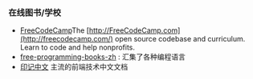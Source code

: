 ### 在线图书/学校

* [FreeCodeCamp](https://github.com/FreeCodeCamp/freecodecamp)The [http://FreeCodeCamp.com](http://freecodecamp.com/) open source codebase and curriculum. Learn to code and help nonprofits.
* [free-programming-books-zh](https://github.com/vhf/free-programming-books/blob/master/free-programming-books-zh.md) : 汇集了各种编程语言
* [印记中文](https://docschina.org/) 主流的前端技术中文文档



